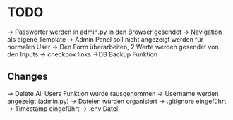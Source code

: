 
# TODO
-> Passwörter werden in admin.py in den Browser gesendet
-> Navigation als eigene Template
-> Admin Panel soll nicht angezeigt werden für normalen User
-> Den Form überarbeiten, 2 Werte werden gesendet von den Inputs
-> checkbox links
->DB Backup Funktion


## Changes
-> Delete All Users Funktion wurde rausgenommen
-> Username werden angezeigt (admin.py)
-> Dateien wurden organisiert
-> .gitignore eingeführt
-> Timestamp eingeführt
-> .env Datei
